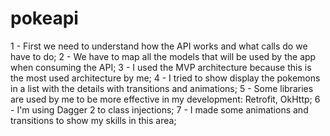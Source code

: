 # pokeapi

1 - First we need to understand how the API works and what calls do we have to do;
2 - We have to map all the models that will be used by the app when consuming the API;
3 - I used the MVP architecture because this is the most used architecture by me;
4 - I tried to show display the pokemons in a list with the details with transitions and animations;
5 - Some libraries are used by me to be more effective in my development: Retrofit, OkHttp;
6 - I'm using Dagger 2 to class injections;
7 - I made some animations and transitions to show my skills in this area;